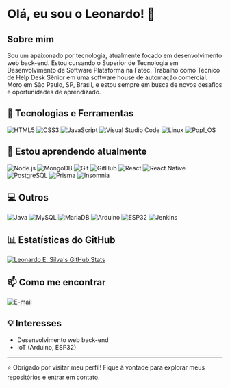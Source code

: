 # Olá, eu sou o Leonardo! 👋

## Sobre mim
Sou um apaixonado por tecnologia, atualmente focado em desenvolvimento web back-end. 
Estou cursando o Superior de Tecnologia em Desenvolvimento de Software Plataforma na Fatec.
Trabalho como Técnico de Help Desk Sênior em uma software house de automação comercial.
Moro em São Paulo, SP, Brasil, e estou sempre em busca de novos desafios e oportunidades de aprendizado.

## 🚀 Tecnologias e Ferramentas

![HTML5](https://img.shields.io/badge/-HTML5-E34F26?logo=html5&logoColor=white&logoSize=auto)
![CSS3](https://img.shields.io/badge/-CSS3-1572B6?logo=css3&logoColor=white&logoSize=auto)
![JavaScript](https://img.shields.io/badge/-JavaScript-F7DF1E?logo=javascript&logoColor=black&logoSize=auto)
![Visual Studio Code](https://img.shields.io/badge/-Visual%20Studio%20Code-0078D7?logo=visual-studio-code&logoColor=white&logoSize=auto)
![Linux](https://img.shields.io/badge/-Linux-FCC624?logo=linux&logoColor=black&logoSize=auto)
![Pop!\_OS](https://img.shields.io/badge/-Pop!_OS-48B9C7?logo=Pop!_OS&logoColor=white&logoSize=auto)

## 📘 Estou aprendendo atualmente

![Node.js](https://img.shields.io/badge/-Node.js-339933?logo=node.js&logoColor=white&logoSize=auto)
![MongoDB](https://img.shields.io/badge/-MongoDB-47A248?logo=mongodb&logoColor=white)
![Git](https://img.shields.io/badge/-Git-F05032?logo=git&logoColor=white&logoSize=auto)
![GitHub](https://img.shields.io/badge/-GitHub-181717?logo=github&logoColor=white&logoSize=auto)
![React](https://img.shields.io/badge/-React-61DAFB?logo=react&logoColor=white&logoSize=auto)
![React Native](https://img.shields.io/badge/React_Native-%2320232a.svg?logo=react&logoColor=%2361DAFB)
![PostgreSQL](https://img.shields.io/badge/-PostgreSQL-4169E1?logo=postgresql&logoColor=white)
![Prisma](https://img.shields.io/badge/-Prisma-2D3748?logo=prisma&logoColor=white)
![Insomnia](https://img.shields.io/badge/-Insomnia-4000BF?logo=insomnia&logoColor=white)

## 💻 Outros

![Java](https://img.shields.io/badge/-Java-000000?logo=openjdk&logoColor=white)
![MySQL](https://img.shields.io/badge/-MySQL-4479A1?logo=mysql&logoColor=white&logoSize=auto)
![MariaDB](https://img.shields.io/badge/-MariaDB-003545?logo=mariadb&logoColor=white&logoSize=auto)
![Arduino](https://img.shields.io/badge/-Arduino-00878F?logo=arduino&logoColor=white&logoSize=auto)
![ESP32](https://img.shields.io/badge/-ESP32-E7352C?logo=espressif&logoColor=white&logoSize=auto)
![Jenkins](https://img.shields.io/badge/Jenkins-D24939?logo=jenkins&logoColor=white)

## 📊 Estatísticas do GitHub
[![Leonardo E. Silva's GitHub Stats](https://github-readme-stats.vercel.app/api?username=leoesilva&count_private=true&show_icons=true&theme=github_dark&hide_border=true)](https://github.com/anuraghazra/github-readme-stats)

## 📫 Como me encontrar
[![E-mail](https://img.shields.io/badge/-contato@leoesilva.dev-D14836?style=social&logo=gmail&logoSize=auto&link=mailto:contato@leoesilva.dev)](mailto:contato@leoesilva.dev)


## 💡 Interesses
- Desenvolvimento web back-end
- IoT (Arduino, ESP32)
---

⭐️ Obrigado por visitar meu perfil! Fique à vontade para explorar meus repositórios e entrar em contato.
